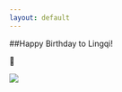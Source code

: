 ```yaml
---
layout: default
---
```


##Happy Birthday to Lingqi!

:birthday:

![][image-1]

[image-1]:https://aladden.github.io/gift20180411.bmp
